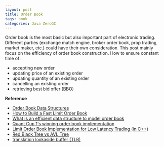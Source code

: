 ```yaml
---
layout: post
title: Order Book
tags: book
categories: Java ZeroGC
---
```

Order book is the most basic but also important part of electronic trading. Different parties (exchange match engine, broker order book, prop trading, market maker, etc.) could have their own consideration. This post mainly focus on the efficiency of order book construction. How to ensure constant time of:
* accepting new order
* updating price of an existing order
* updating quantity of an existing order
* cancelling an existing order
* retrieving best bid offer (BBO)


**Reference**
* [Order Book Data Structures](https://csce.ucmss.com/cr/books/2018/LFS/CSREA2018/FCS3665.pdf)
* [How to Build a Fast Limit Order Book](https://web.archive.org/web/20110219163448/http://howtohft.wordpress.com/2011/02/15/how-to-build-a-fast-limit-order-book/)
* [What is an efficient data structure to model order book](https://quant.stackexchange.com/questions/3783/what-is-an-efficient-data-structure-to-model-oer-book)
* [Quant Cup 1's winning order book implementation](https://gist.github.com/elan2wang/49e85e6d7e5a9b1d9ccf1c70a4425c58)
* [Limit Order Book Implementation for Low Latency Trading (in C++)](https://alexabosi.wordpress.com/2014/08/28/limit-order-book-implementation-for-low-latency-trading-in-c/)
* [Red Black Tree vs AVL Tree](https://www.geeksforgeeks.org/red-black-tree-vs-avl-tree/)
* [translation lookaside buffer (TLB)](https://en.wikipedia.org/wiki/Translation_lookaside_buffer)